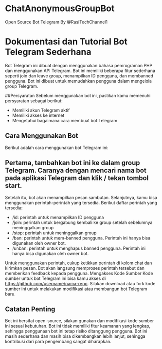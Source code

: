 # ChatAnonymousGroupBot
Open Source Bot Telegram By @RasiTechChannel1

# Dokumentasi dan Tutorial Bot Telegram Sederhana
Bot Telegram ini dibuat dengan menggunakan bahasa pemrograman PHP dan menggunakan API Telegram. Bot ini memiliki beberapa fitur sederhana seperti join dan leave group, menampilkan ID pengguna, dan membanned pengguna. Bot ini dibuat untuk memudahkan pengguna dalam mengelola group Telegram.

##Persyaratan
Sebelum menggunakan bot ini, pastikan kamu memenuhi persyaratan sebagai berikut:

- Memiliki akun Telegram aktif
- Memiliki akses ke internet
- Mengetahui bagaimana cara membuat bot Telegram

## Cara Menggunakan Bot
Berikut adalah cara menggunakan bot Telegram ini:

## Pertama, tambahkan bot ini ke dalam group Telegram. Caranya dengan mencari nama bot pada aplikasi Telegram dan klik / tekan tombol start.
Setelah itu, bot akan menampilkan pesan sambutan. Selanjutnya, kamu bisa menggunakan perintah-perintah yang tersedia. Berikut daftar perintah yang tersedia:
- /id: perintah untuk menampilkan ID pengguna
- /join: perintah untuk bergabung kembali ke group setelah sebelumnya meninggalkan group
- /stop: perintah untuk meninggalkan group
- /ban: perintah untuk mem-banned pengguna. Perintah ini hanya bisa digunakan oleh owner bot.
- /unban: perintah untuk menghapus banned pengguna. Perintah ini hanya bisa digunakan oleh owner bot.

Untuk menggunakan perintah, cukup ketikkan perintah di kolom chat dan kirimkan pesan. Bot akan langsung memproses perintah tersebut dan memberikan feedback kepada pengguna.
Mengakses Kode Sumber
Kode sumber untuk bot Telegram ini bisa kamu akses di https://github.com/username/nama-repo. Silakan download atau fork kode sumber ini untuk melakukan modifikasi atau membangun bot Telegram baru.

## Catatan Penting
Bot ini bersifat open-source, silakan gunakan dan modifikasi kode sumber ini sesuai kebutuhan.
Bot ini tidak memiliki fitur keamanan yang lengkap, sehingga penggunaan bot ini tetap risiko ditanggung pengguna.
Bot ini masih sederhana dan masih bisa dikembangkan lebih lanjut, sehingga kontribusi dari para pengembang sangat diharapkan.
